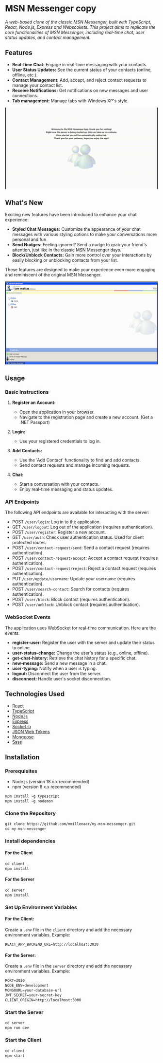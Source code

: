 # MSN Messenger copy

_A web-based clone of the classic MSN Messenger, built with TypeScript, React, Node.js, Express and Webscokets. This project aims to replicate the core functionalities of MSN Messenger, including real-time chat, user status updates, and contact management._

## Features

- **Real-time Chat:** Engage in real-time messaging with your contacts.
- **User Status Updates:** See the current status of your contacts (online, offline, etc.).
- **Contact Management:** Add, accept, and reject contact requests to manage your contact list.
- **Receive Notifications:** Get notifications on new messages and user connections.
- **Tab management:** Manage tabs with Windows XP's style.


![my-msn-messenger.gif](my-msn-messenger.gif)


## What's New

Exciting new features have been introduced to enhance your chat experience:

- **Styled Chat Messages:** Customize the appearance of your chat messages with various styling options to make your conversations more personal and fun.
- **Send Nudges:** Feeling ignored? Send a nudge to grab your friend's attention, just like in the classic MSN Messenger days.
- **Block/Unblock Contacts:** Gain more control over your interactions by easily blocking or unblocking contacts from your list.

These features are designed to make your experience even more engaging and reminiscent of the original MSN Messenger.

![new-features.gif](new-features.gif)


## Usage

### Basic Instructions

1. **Register an Account:**
   - Open the application in your browser.
   - Navigate to the registration page and create a new account. (Get a .NET Passport)

2. **Login:**
   - Use your registered credentials to log in.

3. **Add Contacts:**
   - Use the 'Add Contact' functionality to find and add contacts.
   - Send contact requests and manage incoming requests.

4. **Chat:**
   - Start a conversation with your contacts.
   - Enjoy real-time messaging and status updates.

### API Endpoints

The following API endpoints are available for interacting with the server:

- POST ``/user/login``: Log in to the application.
- GET ``/user/logout``: Log out of the application (requires authentication).
- POST ``/user/register``: Register a new account.
- GET ``/user/auth``: Check user authentication status. Used for client protected routes.
- POST ``/user/contact-request/send``: Send a contact request (requires authentication).
- POST ``/user/contact-request/accept``: Accept a contact request (requires authentication).
- POST ``/user/contact-request/reject``: Reject a contact request (requires authentication).
- PUT ``/user/update/username``: Update your username (requires authentication).
- POST ``/user/search-contact``: Search for contacts (requires authentication).
- POST ``/user/block``: Block contact (requires authentication).
- POST ``/user/unblock``: Unblock contact (requires authentication).

### WebSocket Events

The application uses WebSocket for real-time communication. Here are the events:

- **register-user:** Register the user with the server and update their status to online.
- **user-status-change:** Change the user's status (e.g., online, offline).
- **get-chat-history:** Retrieve the chat history for a specific chat.
- **new-message:** Send a new message in a chat.
- **user-typing:** Notify when a user is typing.
- **logout:** Disconnect the user from the server.
- **disconnect:** Handle user's socket disconnection.

## Technologies Used

- [React](https://reactjs.org/)
- [TypeScript](https://www.typescriptlang.org/)
- [Node.js](https://nodejs.org/)
- [Express](https://expressjs.com/)
- [Socket.io](https://socket.io/)
- [JSON Web Tokens](https://jwt.io/)
- [Mongoose](https://mongoosejs.com/)
- [Sass](https://sass-lang.com/)

## Installation

### Prerequisites

- Node.js (version 18.x.x recommended)
- npm (version 8.x.x recommended)

```
npm install -g typescript
npm install -g nodemon
```

### Clone the Repository

```
git clone https://github.com/mmillenaar/my-msn-messenger.git
cd my-msn-messenger
```

### Install dependencies
#### For the Client
```
cd client
npm install
```
#### For the Server
```
cd server
npm install
```

### Set Up Environment Variables

#### For the Client:
Create a `.env` file in the `client` directory and add the necessary environment variables. Example:

```
REACT_APP_BACKEND_URL=http://localhost:3030
```

#### For the Server:
Create a `.env` file in the `server` directory and add the necessary environment variables. Example:

```
PORT=3030
NODE_ENV=development
MONGOURL=your-database-url
JWT_SECRET=your-secret-key
CLIENT_ORIGIN=http://localhost:3000
```

### Start the Server
```
cd server
npm run dev
```

### Start the Client
```
cd client
npm start
```